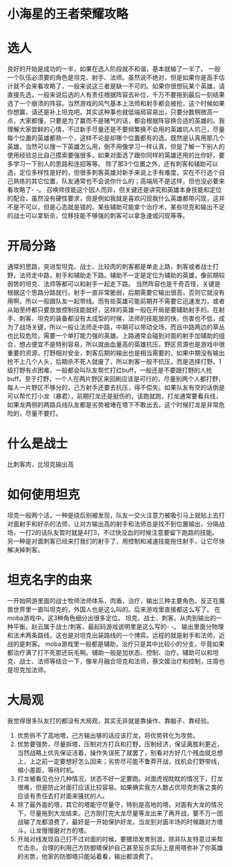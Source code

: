 # 小海星的王者荣耀攻略

<!--
ID: a3491a22-adfe-429b-9807-855bbfa9ff57
Status: publish
Date: 2017-08-08T04:14:00
Modified: 2020-05-16T11:48:23
wp_id: 398
-->

# 选人
良好的开始是成功的一半，如果在选人阶段就不和谐，基本就输了一半了。
一般一个队伍必须要的角色是坦克、射手、法师。虽然说不绝对，但是如果你是高手估计就不会来看攻略了，一般来说这三者是缺一不可的。如果你很想玩某个英雄，请直接先选，一般来说后选的人有责任根据阵容去补位，千万不要拖到最后一刻结果选了一个崩溃的阵容。当然游戏的风气基本上法师和射手都会被抢，这个时候如果你想赢，请还是补上坦克吧。其实这种事也就低端局容易出，只要分数稍微高一点，大家都懂，只要是为了赢而不是赌气的话，都会根据阵容换合适的英雄的。我理解大家尝鲜的心情，不过新手尽量还是不要频繁换不会用的英雄坑人坑己，尽量每个位置的英雄都熟一个，这样不论是却哪个位置都有的选。既然是认真用那几个英雄，当然可以搜一下英雄怎么用，倒不用像学习一样认真，但是了解一下别人的使用经验总比自己摸索要强很多，如果对面选了跟你同样的英雄还用的比你好，要多学习一下别人的思路和连招等等。
除了那3个位置之外，还有刺客和辅助可以选，定位多样性是好的，但很多刺客英雄对新手来说上手有难度，实在不行选个自己熟练的其它位置，队友通常也不会说你什么的；高端局不是这样，但也没必要来看攻略了- -。
召唤师技能这个因人而异，但关键还是讲究和英雄本身技能和定位的配合，虽然没有硬性要求，但是例如我就是喜欢闪现我什么英雄都带闪现，这并不是不可以，但是心态就是错的。某些辅助可能拿个治疗术，某些坦克和输出不足的战士可以拿斩杀，位移技能不够强的刺客可以拿急速或闪现等等。

# 开局分路
通常的思路，突进型坦克、战士、比较肉的刺客都是单走上路，刺客或者战士打野，法师走中路，射手和辅助走下路。辅助不一定是定位为辅助的英雄，像前期较弱势的坦克、法师等都可以和射手一起走下路。
当然阵容也是千奇百怪，关键是根据这个思路分路就行。射手一直非常脆弱，后期需要它输出很高，否则它就没有用啊，所以一般跟队友一起带线。而有些英雄可能前期并不需要它迅速发力，或者从始至终都只要放放控制技能就好，这样的英雄一般在开局是要辅助射手的。在射手、刺客、坦克的装备都没有太成型的时候，法师的技能放的快，伤害也不低，成为了战场关键，所以一般让法师走中路，中期可以带动全场，而且中路两边的草丛也比较危险，需要一个单打能力强的英雄。上路通常会碰到对面的射手加辅助的组合，想占便宜不是特别容易，所以就由血量高的英雄抗压。野区资源也是游戏中很重要的资源，打野相对安全，刺客后期的输出也是相当需要的，如果中期没有输出抢不上几个人头，后期杀不死人就废了，所以刺客一般不抗压，而是选择打野。1级打野有点困难，一般都会叫队友帮忙打红buff，一般还是不要跟打野的人抢buff。至于打野，一个人在两片野区来回刷应该是可行的，尽量别两个人都打野，每人一片野区不够分的，己方射手还要去抗压，得不偿失。如果队友有空的话倒是可以帮忙打小龙（暴君），前期打龙还是挺伤的，该跑就跑，打龙通常要看兵线，如果龙两侧的两路兵线队友都是劣势被堵在塔下不敢出去，这个时候打龙是非常危险的，尽量不要打。


# 什么是战士
比刺客肉，比坦克输出高









# 如何使用坦克
坦克一般两个活，一种是绕后别被发现，队友一交火注意力被吸引马上就贴上去打对面射手和好杀的法师，让对方输出高的射手和法师总是找不到位置输出，分隔战场，一打2的话队友暂时就是4打3，不过快没血的时候注意要留下跑路的技能。
另一种是对面刺客已经来打我们的射手了，用控制和减速技能拖住射手，让它尽快解决掉刺客。
# 坦克名字的由来

一开始网游里面的战士牧师法师体系，肉盾，治疗，输出三种主要角色。反正在魔兽世界里一直叫坦克的，外国人也是这么叫的。后来游戏里直接都这么写了。
在moba游戏中，这3种角色细分出很多定位。
坦克、战士、刺客。从肉到输出的一种平衡。赵云属于战士/刺客，最起码游戏说明里是这么写的- -。
输出里面分物理和法术两条路线，这也是对坦克出装路线的一个博弈。远程的就是射手和法师，近战的是刺客。
moba游戏里一般都是辅助，治疗只是其中比较小的分支，毕竟如果都治疗满了打不死那还玩毛啊。辅助一般是加状态、控制、治疗。辅助可以和坦克、战士、法师等结合一下，像芈月融合坦克和法师，蔡文姬治疗和控制，庄周也是坦克加法师。

# 大局观
我觉得很多队友打的都没有大局观，其实无非就是靠操作、靠脑子、靠经验。

1. 优势拆不了高地塔，己方输出够的话应该打龙，将优势转化为攻势。
2. 优势要强势，尽量拆塔，压制对方打兵和打野，压制经济，保证离胜利更近，当然战略上优先保证活着，操作失误死了就罢了，别看对方好几个残血就总想上，上之前一定要想好怎么回来；劣势尽可能不鲁莽开战，找机会打野带线，缩小差距，等待时机。
3. 打龙被看见也分几种情况，状态不好一定要跑。对面虎视眈眈的情况下，打龙很难，但是防止对面打应该比较容易。如果确实我方人数占优坦克刺客之类的应该有责任去打对面来骚扰的人。
4. 除了最外面的塔，其它的塔能守尽量守，特别是高地的塔。对面有大龙的情况下，尽量拖到大龙结束。己方刚打完大龙尽量等龙出来了再开战，要不万一团战输了龙都浪费了，最好是一开始保护好龙，当龙到对面半场的时候跟对方缠斗，让龙慢慢磨对方的塔。
5. 开局对线发现自己打不过对面的时候，要猥琐发育别浪，除非队友特意过来帮忙击杀。合理的利用己方防御塔保护自己甚至反杀实际上是用塔弥补了你英雄的劣势，他家的防御塔只能站着看，输出都浪费了。